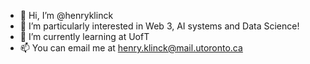 - 👋 Hi, I’m @henryklinck
- 👀 I’m particularly interested in Web 3, AI systems and Data Science!
- 🌱 I’m currently learning at UofT
- 📫 You can email me at henry.klinck@mail.utoronto.ca

<!---
henryklinck/henryklinck is a ✨ special ✨ repository because its `README.md` (this file) appears on your GitHub profile.
You can click the Preview link to take a look at your changes.
--->
